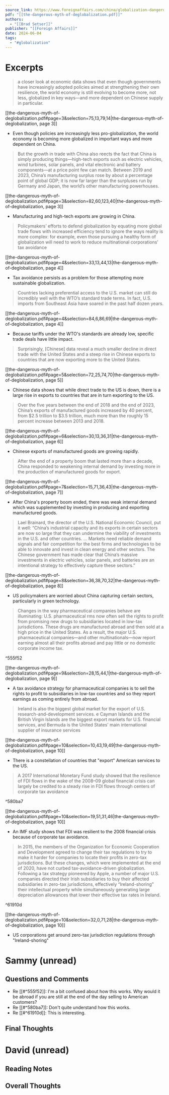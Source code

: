 ```yaml
---
source_link: https://www.foreignaffairs.com/china/globalization-dangerous-myth-economy-brad-setser
pdf: "[[the-dangerous-myth-of-deglobalization.pdf]]"
authors:
  - "[[Brad Setser]]"
publisher: "[[Foreign Affairs]]"
date: 2024-06-04
tags:
  - "#globalization"
---
```

# Excerpts
> a closer look at economic data shows that even though governments have increasingly adopted policies aimed at strengthening their own resilience, the world economy is still evolving to become more, not less, globalized in key ways—and more dependent on Chinese supply in particular.

[[the-dangerous-myth-of-deglobalization.pdf#page=3&selection=75,13,79,14|the-dangerous-myth-of-deglobalization, page 3]]
- Even though policies are increasingly less pro-globalization, the world economy is becoming more globalized in important ways and more dependent on China.

>  But the growth in trade with China also reects the fact that China is simply producing things—high-tech exports such as electric vehicles, wind turbines, solar panels, and vital electronic and battery components—at a price point few can match. Between 2019 and 2023, China’s manufacturing surplus rose by about a percentage point of global GDP; it is now far larger than the surpluses run by Germany and Japan, the world’s other manufacturing powerhouses.

[[the-dangerous-myth-of-deglobalization.pdf#page=3&selection=82,60,123,40|the-dangerous-myth-of-deglobalization, page 3]]
- Manufacturing and high-tech exports are growing in China.

>  Policymakers’ efforts to defend globalization by equating more global trade flows with increased efficiency tend to ignore the ways reality is more complex: for example, even those pursuing a healthy form of globalization will need to work to reduce multinational corporations’ tax avoidance

[[the-dangerous-myth-of-deglobalization.pdf#page=4&selection=33,13,44,13|the-dangerous-myth-of-deglobalization, page 4]]
- Tax avoidance persists as a problem for those attempting more sustainable globalization.

> Countries lacking preferential access to the U.S. market can still do incredibly well with the WTO’s standard trade terms. In fact, U.S. imports from Southeast Asia have soared in the past half dozen years.

[[the-dangerous-myth-of-deglobalization.pdf#page=4&selection=84,6,86,69|the-dangerous-myth-of-deglobalization, page 4]]
- Because tariffs under the WTO's standards are already low, specific trade deals have little impact.

> Surprisingly, \[Chinese\] data reveal a much smaller decline in direct trade with the United States and a steep rise in Chinese exports to countries that are now exporting more to the United States.

[[the-dangerous-myth-of-deglobalization.pdf#page=5&selection=72,25,74,70|the-dangerous-myth-of-deglobalization, page 5]]
- Chinese data shows that while direct trade to the US is down, there is a large rise in exports to countries that are in turn exporting to the US.

> Over the five years between the end of 2018 and the end of 2023, China’s exports of manufactured goods increased by 40 percent, from $2.5 trillion to $3.5 trillion, much more than the roughly 15 percent increase between 2013 and 2018.

[[the-dangerous-myth-of-deglobalization.pdf#page=6&selection=30,13,36,31|the-dangerous-myth-of-deglobalization, page 6]]
- Chinese exports of manufactured goods are growing rapidly.

> After the end of a property boom that lasted more than a decade, China responded to weakening internal demand by investing more in the production of manufactured goods for export.

[[the-dangerous-myth-of-deglobalization.pdf#page=7&selection=15,71,36,43|the-dangerous-myth-of-deglobalization, page 7]]
- After China's property boom ended, there was weak internal demand which was supplemented by investing in producing and exporting manufactured goods.

>  Lael Brainard, the director of the U.S. National Economic Council, put it well: “China’s industrial capacity and its exports in certain sectors are now so large that they can undermine the viability of investments in the U.S. and other countries. … Markets need reliable demand signals and fair competition for the best firms and technologies to be able to innovate and invest in clean energy and other sectors. The Chinese government has made clear that China’s massive investments in electric vehicles, solar panels, and batteries are an intentional strategy to effectively capture these sectors.”

[[the-dangerous-myth-of-deglobalization.pdf#page=8&selection=36,38,70,32|the-dangerous-myth-of-deglobalization, page 8]]
- US policymakers are worried about China capturing certain sectors, particularly in green technology.

> Changes in the way pharmaceutical companies behave are illuminating: U.S. pharmaceutical rms now often sell the rights to profit from promising new drugs to subsidiaries located in low-tax jurisdictions. These drugs are manufactured abroad and then sold at a high price in the United States. As a result, the major U.S. pharmaceutical companies—and other multinationals—now report earning almost all their profits abroad and pay little or no domestic corporate income tax. 

^555f52

[[the-dangerous-myth-of-deglobalization.pdf#page=9&selection=28,15,44,1|the-dangerous-myth-of-deglobalization, page 9]]
- A tax avoidance strategy for pharmaceutical companies is to sell the rights to profit to subsidiaries in low-tax countries and so they report earnings as coming entirely from abroad.

> Ireland is also the biggest global market for the export of U.S. research-and-development services. e Cayman Islands and the British Virgin Islands are the biggest export markets for U.S. financial services, and Bermuda is the United States’ main international supplier of insurance services

[[the-dangerous-myth-of-deglobalization.pdf#page=10&selection=10,43,19,49|the-dangerous-myth-of-deglobalization, page 10]]
- There is a constellation of countries that "export" American services to the US.

> A 2017 International Monetary Fund study showed that the resilience of FDI flows in the wake of the 2008–09 global financial crisis can largely be credited to a steady rise in FDI flows through centers of corporate tax avoidance

^580ba7

[[the-dangerous-myth-of-deglobalization.pdf#page=10&selection=19,51,31,46|the-dangerous-myth-of-deglobalization, page 10]]
- An IMF study shows that FDI was resilient to the 2008 financial crisis because of corporate tax avoidance.

> In 2015, the members of the Organization for Economic Cooperation and Development agreed to change their tax regulations to try to make it harder for companies to locate their profits in zero-tax jurisdictions. But these changes, which were implemented at the end of 2020, have not curbed tax-avoidance-driven globalization. Following a tax strategy pioneered by Apple, a number of major U.S. companies directed their Irish subsidiaries to buy their affected subsidiaries in zero-tax jurisdictions, effectively “Ireland-shoring” their intellectual property while simultaneously generating large depreciation allowances that lower their effective tax rates in Ireland.

^61910d

[[the-dangerous-myth-of-deglobalization.pdf#page=10&selection=32,0,71,28|the-dangerous-myth-of-deglobalization, page 10]]
- US corporations get around zero-tax jurisdiction regulations through "Ireland-shoring"
# Sammy (unread)
## Questions and Comments
- Re [[#^555f52]]: I'm a bit confused about how this works. Why would it be abroad if you are still at the end of the day selling to American customers?
- Re [[#^580ba7]]: Don't quite understand how this works.
- Re [[#^61910d]]: This is interesting.
## Final Thoughts
# David (unread)
## Reading Notes
## Overall Thoughts